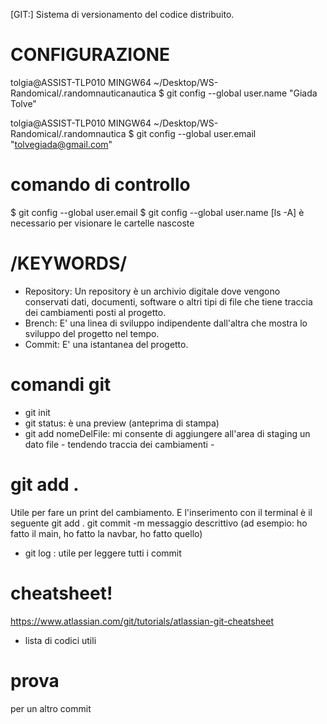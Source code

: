 [GIT:] Sistema di versionamento del codice distribuito.

# CONFIGURAZIONE

tolgia@ASSIST-TLP010 MINGW64 ~/Desktop/WS-Randomical/.randomnauticanautica
$ git config --global user.name "Giada Tolve"

tolgia@ASSIST-TLP010 MINGW64 ~/Desktop/WS-Randomical/.randomnautica
$ git config --global user.email "tolvegiada@gmail.com"

# comando di controllo

$ git config --global user.email
$ git config --global user.name
[ls -A] è necessario per visionare le cartelle nascoste


# /KEYWORDS/

- Repository: Un repository è un archivio digitale dove vengono conservati dati, documenti, software o altri tipi di file che tiene traccia dei cambiamenti posti al progetto.
- Brench: E' una linea di sviluppo indipendente dall'altra che mostra lo sviluppo del progetto nel tempo.
- Commit: E' una istantanea del progetto.

# comandi git
- git init
- git status: è una preview (anteprima di stampa) 
- git add nomeDelFile: mi consente di aggiungere all'area di staging un dato file - tendendo traccia dei cambiamenti - 

# git add .
Utile per fare un print del cambiamento. E l'inserimento con il terminal è il seguente
git add .
git commit -m messaggio descrittivo (ad esempio: ho fatto il main, ho fatto la navbar, ho fatto quello)
- git log : utile per leggere tutti i commit 

# cheatsheet!
https://www.atlassian.com/git/tutorials/atlassian-git-cheatsheet
- lista di codici utili 

# prova
per un altro commit